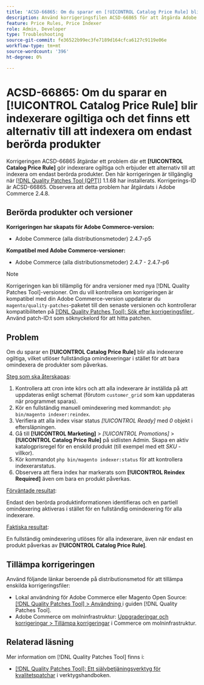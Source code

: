 ```yaml
---
title: 'ACSD-66865: Om du sparar en [!UICONTROL Catalog Price Rule] blir indexerare ogiltiga och det finns ett alternativ till att indexera om endast berörda produkter'
description: Använd korrigeringsfilen ACSD-66865 för att åtgärda Adobe Commerce-problemet där  när du sparar [!UICONTROL Catalog Price Rules] blir indexerare ogiltiga och ett alternativ till att indexera om bara berörda produkter.
feature: Price Rules, Price Indexer
role: Admin, Developer
type: Troubleshooting
source-git-commit: fe36522b99ec3fe7189d164cfca6127c9119e06e
workflow-type: tm+mt
source-wordcount: '396'
ht-degree: 0%

---
```



# ACSD-66865: Om du sparar en **[!UICONTROL Catalog Price Rule]** blir indexerare ogiltiga och det finns ett alternativ till att indexera om endast berörda produkter

Korrigeringen ACSD-66865 åtgärdar ett problem där ett **[!UICONTROL Catalog Price Rule]** gör indexerare ogiltiga och erbjuder ett alternativ till att indexera om endast berörda produkter. Den här korrigeringen är tillgänglig när [[!DNL Quality Patches Tool (QPT)]](/help/tools/quality-patches-tool/quality-patches-tool-to-self-serve-quality-patches.md) 1.1.68 har installerats. Korrigerings-ID är ACSD-66865. Observera att detta problem har åtgärdats i Adobe Commerce 2.4.8.

## Berörda produkter och versioner

**Korrigeringen har skapats för Adobe Commerce-version:**

* Adobe Commerce (alla distributionsmetoder) 2.4.7-p5

**Kompatibel med Adobe Commerce-versioner:**

* Adobe Commerce (alla distributionsmetoder) 2.4.7 - 2.4.7-p6

>[!NOTE]
>
>Korrigeringen kan bli tillämplig för andra versioner med nya [!DNL Quality Patches Tool]-versioner. Om du vill kontrollera om korrigeringen är kompatibel med din Adobe Commerce-version uppdaterar du `magento/quality-patches`-paketet till den senaste versionen och kontrollerar kompatibiliteten på [[!DNL Quality Patches Tool]: Sök efter korrigeringsfiler ](https://experienceleague.adobe.com/tools/commerce-quality-patches/index.html?lang=sv-SE). Använd patch-ID:t som söknyckelord för att hitta patchen.

## Problem

Om du sparar en **[!UICONTROL Catalog Price Rule]** blir alla indexerare ogiltiga, vilket utlöser fullständiga omindexeringar i stället för att bara omindexera de produkter som påverkas.

<u>Steg som ska återskapas</u>:

1. Kontrollera att cron inte körs och att alla indexerare är inställda på att uppdateras enligt schemat (förutom `customer_grid` som kan uppdateras när programmet sparas).
2. Kör en fullständig manuell omindexering med kommandot: `php bin/magento indexer:reindex`.
3. Verifiera att alla index visar status *[!UICONTROL Ready]* med *0* objekt i eftersläpningen.
4. Gå till **[!UICONTROL Marketing]** > *[!UICONTROL Promotions]* > **[!UICONTROL Catalog Price Rule]** på sidlisten Admin. Skapa en aktiv katalogprisregel för en enskild produkt (till exempel med ett *SKU* -villkor).
5. Kör kommandot `php bin/magento indexer:status` för att kontrollera indexerarstatus.
6. Observera att flera index har markerats som **[!UICONTROL Reindex Required]** även om bara en produkt påverkas.

<u>Förväntade resultat</u>:

Endast den berörda produktinformationen identifieras och en partiell omindexering aktiveras i stället för en fullständig omindexering för alla indexerare.

<u>Faktiska resultat</u>:

En fullständig omindexering utlöses för alla indexerare, även när endast en produkt påverkas av **[!UICONTROL Catalog Price Rule]**.

## Tillämpa korrigeringen

Använd följande länkar beroende på distributionsmetod för att tillämpa enskilda korrigeringsfiler:

* Lokal användning för Adobe Commerce eller Magento Open Source: [[!DNL Quality Patches Tool] > Användning ](/help/tools/quality-patches-tool/usage.md) i guiden [!DNL Quality Patches Tool].
* Adobe Commerce om molninfrastruktur: [Uppgraderingar och korrigeringar > Tillämpa korrigeringar](https://experienceleague.adobe.com/docs/commerce-cloud-service/user-guide/develop/upgrade/apply-patches.html?lang=sv-SE) i Commerce om molninfrastruktur.

## Relaterad läsning

Mer information om [!DNL Quality Patches Tool] finns i:

* [[!DNL Quality Patches Tool]: Ett självbetjäningsverktyg för kvalitetspatchar](/help/tools/quality-patches-tool/quality-patches-tool-to-self-serve-quality-patches.md) i verktygshandboken.
